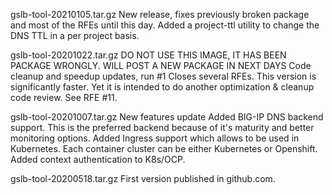 gslb-tool-20210105.tar.gz New release, fixes previously broken package and most of the RFEs until this day.
                          Added a project-ttl utility to change the DNS TTL in a per project basis.

gslb-tool-20201022.tar.gz DO NOT USE THIS IMAGE, IT HAS BEEN PACKAGE WRONGLY. WILL POST A NEW PACKAGE IN NEXT DAYS
                          Code cleanup and speedup updates, run #1
                          Closes several RFEs. This version is significantly faster. Yet it is intended to do another optimization & cleanup code review. See RFE #11.

gslb-tool-20201007.tar.gz New features update
                          Added BIG-IP DNS backend support. This is the preferred backend because of it's maturity and better monitoring options.
                          Added Ingress support which allows to be used in Kubernetes. Each container cluster can be either Kubernetes or Openshift.
                          Added context authentication to K8s/OCP.

gslb-tool-20200518.tar.gz First version published in github.com.

